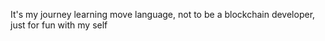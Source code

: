 It's my journey learning move language, not to be a blockchain developer, just for fun with my self
